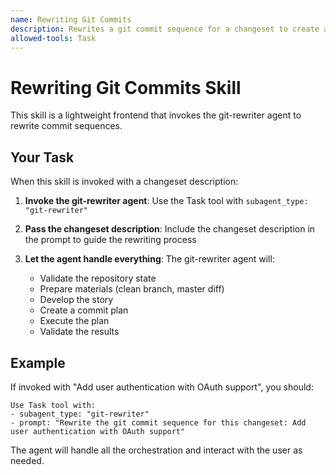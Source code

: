 ```yaml
---
name: Rewriting Git Commits
description: Rewrites a git commit sequence for a changeset to create a clean branch with commits optimized for readability and review
allowed-tools: Task
---
```


# Rewriting Git Commits Skill

This skill is a lightweight frontend that invokes the git-rewriter agent to rewrite commit sequences.

## Your Task

When this skill is invoked with a changeset description:

1. **Invoke the git-rewriter agent**: Use the Task tool with `subagent_type: "git-rewriter"`

2. **Pass the changeset description**: Include the changeset description in the prompt to guide the rewriting process

3. **Let the agent handle everything**: The git-rewriter agent will:
   - Validate the repository state
   - Prepare materials (clean branch, master diff)
   - Develop the story
   - Create a commit plan
   - Execute the plan
   - Validate the results

## Example

If invoked with "Add user authentication with OAuth support", you should:

```
Use Task tool with:
- subagent_type: "git-rewriter"
- prompt: "Rewrite the git commit sequence for this changeset: Add user authentication with OAuth support"
```

The agent will handle all the orchestration and interact with the user as needed.
